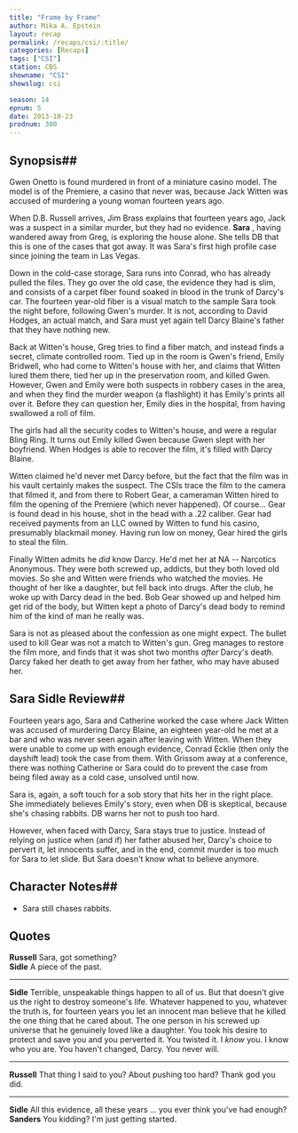 ```yaml
---
title: "Frame by Frame"
author: Mika A. Epstein
layout: recap
permalink: /recaps/csi/:title/
categories: [Recaps]
tags: ["CSI"]
station: CBS
showname: "CSI"
showslug: csi

season: 14
epnum: 5  
date: 2013-10-23
prodnum: 300  
---
```


## Synopsis## 

Gwen Onetto is found murdered in front of a miniature casino model. The model is of the Premiere, a casino that never was, because Jack Witten was accused of murdering a young woman fourteen years ago.

When D.B. Russell arrives, Jim Brass explains that fourteen years ago, Jack was a suspect in a similar murder, but they had no evidence. **Sara** , having wandered away from Greg, is exploring the house alone. She tells DB that this is one of the cases that got away. It was Sara's first high profile case since joining the team in Las Vegas.

Down in the cold-case storage, Sara runs into Conrad, who has already pulled the files. They go over the old case, the evidence they had is slim, and consists of a carpet fiber found soaked in blood in the trunk of Darcy's car. The fourteen year-old fiber is a visual match to the sample Sara took the night before, following Gwen's murder. It is not, according to David Hodges, an actual match, and Sara must yet again tell Darcy Blaine's father that they have nothing new.

Back at Witten's house, Greg tries to find a fiber match, and instead finds a secret, climate controlled room. Tied up in the room is Gwen's friend, Emily Bridwell, who had come to Witten's house with her, and claims that Witten lured them there, tied her up in the preservation room, and killed Gwen. However, Gwen and Emily were both suspects in robbery cases in the area, and when they find the murder weapon (a flashlight) it has Emily's prints all over it. Before they can question her, Emily dies in the hospital, from having swallowed a roll of film.

The girls had all the security codes to Witten's house, and were a regular Bling Ring. It turns out Emily killed Gwen because Gwen slept with her boyfriend. When Hodges is able to recover the film, it's filled with Darcy Blaine.

Witten claimed he'd never met Darcy before, but the fact that the film was in his vault certainly makes the suspect. The CSIs trace the film to the camera that filmed it, and from there to Robert Gear, a cameraman Witten hired to film the opening of the Premiere (which never happened). Of course... Gear is found dead in his house, shot in the head with a .22 caliber. Gear had received payments from an LLC owned by Witten to fund his casino, presumably blackmail money. Having run low on money, Gear hired the girls to steal the film.

Finally Witten admits he *did* know Darcy. He'd met her at NA -- Narcotics Anonymous. They were both screwed up, addicts, but they both loved old movies. So she and Witten were friends who watched the movies. He thought of her like a daughter, but fell back into drugs. After the club, he woke up with Darcy dead in the bed. Bob Gear showed up and helped him get rid of the body, but Witten kept a photo of Darcy's dead body to remind him of the kind of man he really was.

Sara is not as pleased about the confession as one might expect. The bullet used to kill Gear was not a match to Witten's gun. Greg manages to restore the film more, and finds that it was shot two months *after* Darcy's death. Darcy faked her death to get away from her father, who may have abused her.

## Sara Sidle Review## 

Fourteen years ago, Sara and Catherine worked the case where Jack Witten was accused of murdering Darcy Blaine, an eighteen year-old he met at a bar and who was never seen again after leaving with Witten. When they were unable to come up with enough evidence, Conrad Ecklie (then only the dayshift lead) took the case from them. With Grissom away at a conference, there was nothing Catherine or Sara could do to prevent the case from being filed away as a cold case, unsolved until now.

Sara is, again, a soft touch for a sob story that hits her in the right place. She immediately believes Emily's story, even when DB is skeptical, because she's chasing rabbits. DB warns her not to push too hard.

However, when faced with Darcy, Sara stays true to justice. Instead of relying on justice when (and if) her father abused her, Darcy's choice to pervert it, let innocents suffer, and in the end, commit murder is too much for Sara to let slide. But Sara doesn't know what to believe anymore.

## Character Notes## 

* Sara still chases rabbits. 

## Quotes

**Russell** Sara, got something?  
**Sidle** A piece of the past.

* * *

**Sidle** Terrible, unspeakable things happen to all of us. But that doesn't give us the right to destroy someone's life. Whatever happened to you, whatever the truth is, for fourteen years you let an innocent man believe that he killed the one thing that he cared about. The one person in his screwed up universe that he genuinely loved like a daughter. You took his desire to protect and save you and you perverted it. You twisted it. I *know* you. I know who you are. You haven't changed, Darcy. You never will.

* * *

**Russell** That thing I said to you? About pushing too hard? Thank god you did.

* * *

**Sidle** All this evidence, all these years ... you ever think you've had enough?  
**Sanders** You kidding? I'm just getting started.